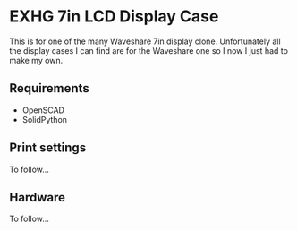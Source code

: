EXHG 7in LCD Display Case
=========================

This is for one of the many Waveshare 7in display clone. Unfortunately all the
display cases I can find are for the Waveshare one so I now I just had to make
my own.


## Requirements

- OpenSCAD
- SolidPython


## Print settings

To follow...


## Hardware

To follow...

